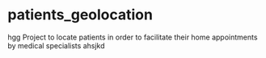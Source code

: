 # patients_geolocation
hgg Project to locate patients in order to facilitate their home appointments by medical specialists
ahsjkd
